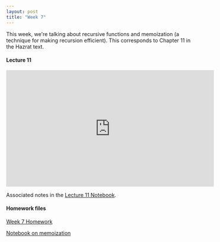 ```yaml
---
layout: post
title: "Week 7"
---
```


This week, we're talking about recursive functions and memoization (a technique for making recursion efficient). This corresponds to Chapter 11 in the Hazrat text. 

#### Lecture 11

<iframe width="560" height="315" src="https://www.youtube.com/embed/SZDOfv7lFTw" title="YouTube video player" frameborder="0" allow="accelerometer; autoplay; clipboard-write; encrypted-media; gyroscope; picture-in-picture" allowfullscreen></iframe>

Associated notes in the [Lecture 11 Notebook](/math350/assets/350_lecture_11.nb).

#### Homework files

[Week 7 Homework](/math350/assets/Homework6.pdf)

[Notebook on memoization](/math350.assets/memoization.nb)



